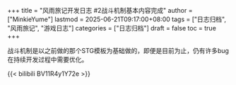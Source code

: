 +++
title = "风雨旅记开发日志 #2战斗机制基本内容完成"
author = ["MinkieYume"]
lastmod = 2025-06-21T09:17:00+08:00
tags = ["日志归档", "风雨旅记", "游戏日志"]
categories = ["日志归档"]
draft = false
toc = true
+++

战斗机制是以之前做的那个STG模板为基础做的，即便是目前为止，仍有许多bug在持续开发过程中需要优化。

{{< bilibili BV11R4y1Y72e >}}
